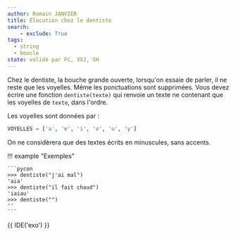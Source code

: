 ```yaml
---
author: Romain JANVIER
title: Élocution chez le dentiste
search:
    - exclude: True
tags:
  - string
  - boucle
state: validé par FC, VXJ, SH
---
```

Chez le dentiste, la bouche grande ouverte, lorsqu'on essaie de parler, il
ne reste que les voyelles. Même les ponctuations sont supprimées. 
Vous devez écrire une fonction `dentiste(texte)` qui renvoie un texte 
ne contenant que les voyelles de `texte`, dans l'ordre. 

Les voyelles sont données par :
```python
VOYELLES = ['a', 'e', 'i', 'o', 'u', 'y']
```
On ne considèrera que des textes écrits en minuscules, sans accents.

!!! example "Exemples"

    ```pycon
    >>> dentiste("j'ai mal")
    'aia'
    >>> dentiste("il fait chaud")
    'iaiau'
    >>> dentiste("")
    ''
    ```

{{ IDE('exo') }}
